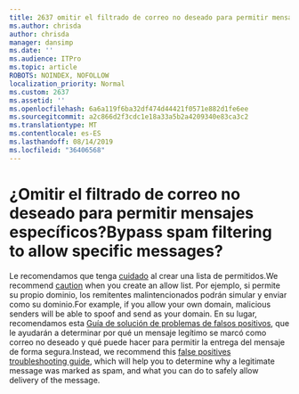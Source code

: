 ```yaml
---
title: 2637 omitir el filtrado de correo no deseado para permitir mensajes específicos
ms.author: chrisda
author: chrisda
manager: dansimp
ms.date: ''
ms.audience: ITPro
ms.topic: article
ROBOTS: NOINDEX, NOFOLLOW
localization_priority: Normal
ms.custom: 2637
ms.assetid: ''
ms.openlocfilehash: 6a6a119f6ba32df474d44421f0571e882d1fe6ee
ms.sourcegitcommit: a2c866d2f3cdc1e18a33a5b2a4209340e83ca3c2
ms.translationtype: MT
ms.contentlocale: es-ES
ms.lasthandoff: 08/14/2019
ms.locfileid: "36406568"
---
```

# <a name="bypass-spam-filtering-to-allow-specific-messages"></a><span data-ttu-id="b7f81-102">¿Omitir el filtrado de correo no deseado para permitir mensajes específicos?</span><span class="sxs-lookup"><span data-stu-id="b7f81-102">Bypass spam filtering to allow specific messages?</span></span>

<span data-ttu-id="b7f81-103">Le recomendamos que tenga [cuidado](https://docs.microsoft.com/exchange/troubleshoot/antispam/cautions-against-bypassing-spam-filters) al crear una lista de permitidos.</span><span class="sxs-lookup"><span data-stu-id="b7f81-103">We recommend [caution](https://docs.microsoft.com/exchange/troubleshoot/antispam/cautions-against-bypassing-spam-filters) when you create an allow list.</span></span> <span data-ttu-id="b7f81-104">Por ejemplo, si permite su propio dominio, los remitentes malintencionados podrán simular y enviar como su dominio.</span><span class="sxs-lookup"><span data-stu-id="b7f81-104">For example, if you allow your own domain, malicious senders will be able to spoof and send as your domain.</span></span>  <span data-ttu-id="b7f81-105">En su lugar, recomendamos esta [Guía de solución de problemas de falsos positivos](https://docs.microsoft.com/office365/securitycompliance/prevent-email-from-being-marked-as-spam), que le ayudarán a determinar por qué un mensaje legítimo se marcó como correo no deseado y qué puede hacer para permitir la entrega del mensaje de forma segura.</span><span class="sxs-lookup"><span data-stu-id="b7f81-105">Instead, we recommend this [false positives troubleshooting guide](https://docs.microsoft.com/office365/securitycompliance/prevent-email-from-being-marked-as-spam), which will help you to determine why a legitimate message was marked as spam, and what you can do to safely allow delivery of the message.</span></span>
